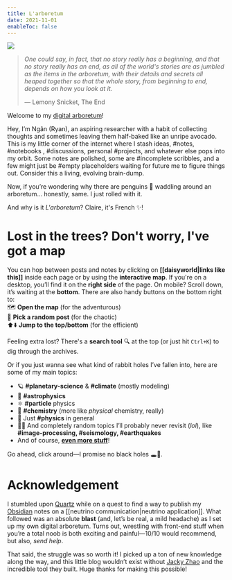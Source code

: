 ```yaml
---
title: L'arboretum
date: 2021-11-01
enableToc: false
---
```


<img id="banner" src="/images/banner.svg">

>*One could say, in fact, that no story really has a beginning, and that no story really has an end, as all of the world's stories are as jumbled as the items in the arboretum, with their details and secrets all heaped together so that the whole story, from beginning to end, depends on how you look at it.*
>
>&mdash; Lemony Snicket, The End

Welcome to my [digital arboretum](https://nesslabs.com/digital-garden-set-up#:~:text=A%20digital%20garden%20is%20an,to%20be%20cultivated%20in%20public.)!

Hey, I’m Ngân (Ryan), an aspiring researcher with a habit of collecting thoughts and sometimes leaving them half-baked like an unripe avocado. This is my little corner of the internet where I stash ideas,  #notes,  #notebooks ,  #discussions, personal  #projects, and whatever else pops into my orbit. Some notes are polished, some are  #incomplete  scribbles, and a few might just be  #empty placeholders waiting for future me to figure things out. Consider this a living, evolving brain-dump.

Now, if you’re wondering why there are penguins 🐧 waddling around an arboretum… honestly, same. I just rolled with it.

And why is it *L'arboretum*? Claire, it's French ✨!

# Lost in the trees? Don't worry, I've got a map 

You can hop between posts and notes by clicking on **[[daisyworld|links like this]]** inside each page or by using the **interactive map**. If you're on a desktop, you’ll find it on the **right side** of the page. On mobile? Scroll down, it’s waiting at the **bottom**. There are also handy buttons on the bottom right to:  
🗺️ **Open the map** (for the adventurous)  
🎲 **Pick a random post** (for the chaotic)  
⬆️⬇️ **Jump to the top/bottom** (for the efficient)

Feeling extra lost? There's a **search tool** 🔍 at the top (or just hit `Ctrl+K`) to dig through the archives.

Or if you just wanna see what kind of rabbit holes I’ve fallen into, here are some of my main topics:

- 🪐 **#planetary-science** & **#climate** (mostly modeling)
- 🌌 **#astrophysics**
- ⚛️ **#particle** physics
- 🧪 **#chemistry** (more like _physical_ chemistry, really)
- 📡 Just **#physics** in general
- 🤷‍♂️ And completely random topics I’ll probably never revisit (_lol_), like **#image-processing,  #seismology,  #earthquakes**
- And of course, [**even more stuff**](https://thdngan.github.io/arboretum/tags/)!

Go ahead, click around—I promise no black holes 🕳️🐧.

# Acknowledgement


I stumbled upon [Quartz](https://quartz.jzhao.xyz/) while on a quest to find a way to publish my [Obsidian](https://obsidian.md/) notes on a [[neutrino communication|neutrino application]]. What followed was an absolute **blast** (and, let’s be real, a mild headache) as I set up my own digital arboretum. Turns out, wrestling with front-end stuff when you’re a total noob is both exciting and painful—10/10 would recommend, but also, _send help_.

That said, the struggle was so worth it! I picked up a ton of new knowledge along the way, and this little blog wouldn’t exist without [Jacky Zhao](https://github.com/jackyzha0) and the incredible tool they built. Huge thanks for making this possible!

<!-- <hr />  -->

<!---
https://thdngan.github.io/quartz/subjects

I wrote blogs across a variety of platforms for a while, but I couldn't settle on one to use consistently. I once decided to write about a [[posts/neutrino communication|neutrino application]] and soon realized that it would be way more effective and intriguing to explain the intricate world of Particle Physics by linking bi-directionally to all the other concepts it's tangled up with. This led me to the idea of publishing my notes using [Obsidian](https://obsidian.md/), and during my search, I discovered [Quartz](https://quartz.jzhao.xyz/).
-->


